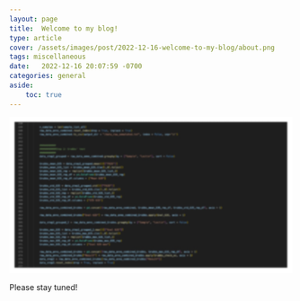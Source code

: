 ```yaml
---
layout: page
title:  Welcome to my blog!
type: article
cover: /assets/images/post/2022-12-16-welcome-to-my-blog/about.png
tags: miscellaneous
date:   2022-12-16 20:07:59 -0700
categories: general
aside:
    toc: true
---
```


<img class="image image--md" src="../assets/images/post/2022-12-16-welcome-to-my-blog/about.jpg"/>

Please stay tuned!
